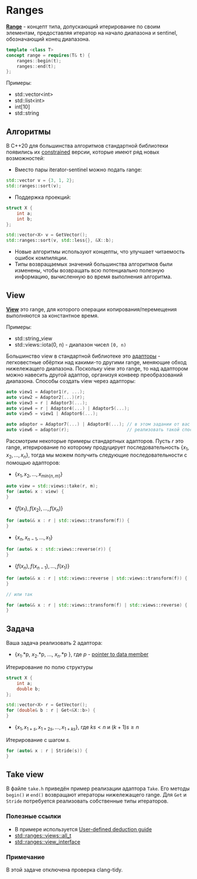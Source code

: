 # Ranges

[**Range**](https://en.cppreference.com/w/cpp/ranges/range) - концепт типа,
допускающий итерирование по своим элементам,
предоставляя итератор на начало диапазона
и sentinel, обозначающий конец диапазона.

```c++
template <class T>
concept range = requires(T& t) {
    ranges::begin(t);
    ranges::end(t);
};
```

Примеры:
* std::vector\<int\>
* std::list\<int\>
* int[10]
* std::string

## Алгоритмы

В C++20 для большинства алгоритмов стандартной библиотеки появились
их [constrained](https://en.cppreference.com/w/cpp/algorithm/ranges) версии,
которые имеют ряд новых возможностей:
* Вместо пары iterator-sentinel можно подать range:
```c++
std::vector v = {3, 1, 2};
std::ranges::sort(v);
```
* Поддержка проекций:
```c++
struct X {
    int a;
    int b;
};

std::vector<X> v = GetVector();
std::ranges::sort(v, std::less{}, &X::b);
```
* Новые алгоритмы используют концепты, что улучшает читаемость ошибок компиляции.
* Типы возвращаемых значений большинства алгоритмов были изменены,
чтобы возвращать всю потенциально полезную информацию,
вычисленную во время выполнения алгоритма.

## View

[**View**](https://en.cppreference.com/w/cpp/ranges/view) это range, для которого операции копирования/перемещения выполняются
за константное время.

Примеры:
* std::string_view
* std::views::iota(0, n) - диапазон чисел `[0, n)`

Большинство view в стандартной библиотеке это [адапторы](https://en.cppreference.com/w/cpp/ranges#Range_adaptors) -
легковестные обёртки над какими-то другими
range, меняющие обход нижележащего диапазона.
Поскольку view это range, то над адаптором можно навесить
другой адаптор, организуя конвеер преобразований диапазона.
Способы создать view через адапторы:

```c++
auto view1 = Adaptor1(r, ...);
auto view2 = Adaptor2(...)(r);
auto view3 = r | Adaptor3(...);
auto view4 = r | Adaptor4(...) | Adaptor5(...);
auto view5 = view1 | Adaptor6(...);

auto adaptor = Adaptor7(...) | Adaptor8(...); // в этом задании от вас не требуется
auto view6 = adaptor(r);                      // реализовать такой способ
```

Рассмотрим некоторые примеры стандартных адапторов. Пусть $`r`$ это range,
итерирование по которому продуцирует последовательность $`\{ x_1, x_2, ..., x_n \}`$,
тогда мы можем получить следующие последовательности с помощью адапторов:

* $`\{ x_1, x_2, ..., x_{min\{n, m\}} \}`$
```c++
auto view = std::views::take(r, m);
for (auto& x : view) {
}
```
* $`\{ f(x_1), f(x_2), ..., f(x_n) \}`$
```c++
for (auto&& x : r | std::views::transform(f)) {
}
```
* $`\{ x_n, x_{n-1}, ..., x_1 \}`$
```c++
for (auto& x : std::views::reverse(r)) {
}
```

* $`\{ f(x_n), f(x_{n-1}), ..., f(x_1) \}`$
```c++
for (auto&& x : r | std::views::reverse | std::views::transform(f)) {
}

// или так

for (auto&& x : r | std::views::transform(f) | std::views::reverse) {
}
```

## Задача
Ваша задача реализовать 2 адаптора:

* $`\{ x_1`$.*p, $`x_2`$.*p, ..., $`x_n`$.*p $`\}`$, где
$`p`$ -
[pointer to data member](https://en.cppreference.com/w/cpp/language/pointer#Pointers_to_data_members)

Итерирование по полю структуры
```c++
struct X {
    int a;
    double b;
};

std::vector<X> r = GetVector();
for (double& b : r | Get<&X::b>) {
}
```

* $` \{ x_1, x_{1+s}, x_{1+2s}, ..., x_{1+ks} \} `$, где $` ks < n `$ и $`(k+1)s \ge n`$

Итерирование с шагом $`s`$.
```c++
for (auto& x : r | Stride(s)) {
}
```

## Take view
В файле `take.h` приведён пример реализации адаптора `Take`.
Его методы `begin()` и `end()` возвращают итераторы нижележащего range.
Для `Get` и `Stride` потребуется реализовать собственные типы итераторов.

### Полезные ссылки
* В примере используется [User-defined deduction guide](https://en.cppreference.com/w/cpp/language/class_template_argument_deduction#User-defined_deduction_guides)
* [std::ranges::views::all_t](https://en.cppreference.com/w/cpp/ranges/all_view)
* [std::ranges::view_interface](https://en.cppreference.com/w/cpp/ranges/view_interface)

### Примечание
В этой задаче отключена проверка clang-tidy.
